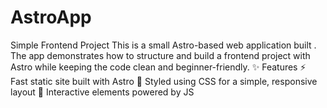 # AstroApp
 Simple Frontend Project  This is a small Astro-based web application built . The app demonstrates how to structure and build a frontend project with Astro while keeping the code clean and beginner-friendly.  ✨ Features  ⚡ Fast static site built with Astro  🎨 Styled using CSS for a simple, responsive layout  🧩 Interactive elements powered by JS

